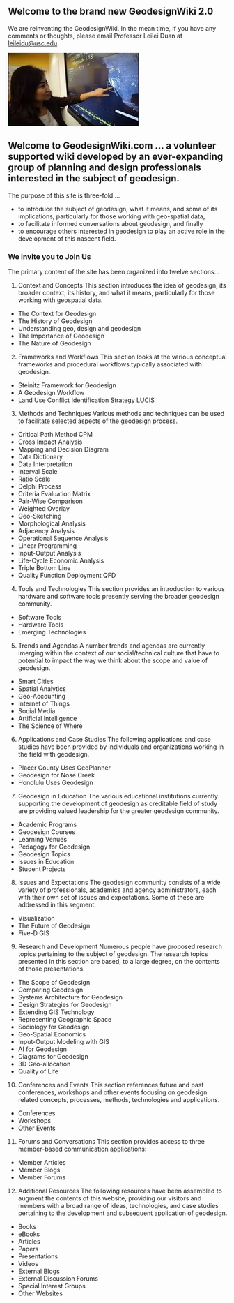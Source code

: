 ## Welcome to the brand new GeodesignWiki 2.0

We are reinventing the GeodesignWiki. In the mean time, if you have any comments or thoughts, please email Professor Leilei Duan at leileidu@usc.edu.

![Funder: Leilei Duan](/Leilei-at-touchscreen.jpg)


## Welcome to GeodesignWiki.com ... a volunteer supported wiki developed by an ever-expanding group of planning and design professionals interested in the subject of geodesign.

The purpose of this site is three-fold ...

- to introduce the subject of geodesign, what it means, and some of its implications, particularly for those working with geo-spatial data,
- to facilitate informed conversations about geodesign, and finally
- to encourage others interested in geodesign to play an active role in the development of this nascent field.

### We invite you to Join Us

The primary content of the site has been organized into twelve sections...

1. Context and Concepts
This section introduces the idea of geodesign, its broader context, its history, and what it means, particularly for those working with geospatial data.
-	The Context for Geodesign
-	The History of Geodesign
-	Understanding geo, design and geodesign
-	The Importance of Geodesign
-	The Nature of Geodesign
2. Frameworks and Workflows
This section looks at the various conceptual frameworks and procedural workflows typically associated with geodesign.
-	Steinitz Framework for Geodesign
-	A Geodesign Workflow
-	Land Use Conflict Identification Strategy LUCIS
3. Methods and Techniques
Various methods and techniques can be used to facilitate selected aspects of the geodesign process.
-	Critical Path Method CPM
-	Cross Impact Analysis
-	Mapping and Decision Diagram
-	Data Dictionary
-	Data Interpretation
-	Interval Scale
-	Ratio Scale
-	Delphi Process
-	Criteria Evaluation Matrix
-	Pair-Wise Comparison
-	Weighted Overlay
-	Geo-Sketching
-	Morphological Analysis
-	Adjacency Analysis
-	Operational Sequence Analysis
-	Linear Programming
-	Input-Output Analysis
-	Life-Cycle Economic Analysis
-	Triple Bottom Line
-	Quality Function Deployment QFD
4. Tools and Technologies
This section provides an introduction to various hardware and software tools presently serving the broader geodesign community.
-	Software Tools
-	Hardware Tools
-	Emerging Technologies
5. Trends and Agendas
A number trends and agendas are currently imerging within the context of our social/technical culture that have to potential to impact the way we think about the scope and value of geodesign.
-	Smart Cities
-	Spatial Analytics
-	Geo-Accounting
-	Internet of Things
-	Social Media
-	Artificial Intelligence
-	The Science of Where
6. Applications and Case Studies
The following applications and case studies have been provided by individuals and organizations working in the field with geodesign.
-	Placer County Uses GeoPlanner
-	Geodesign for Nose Creek
-	Honolulu Uses Geodesign
7. Geodesign in Education
The various educational institutions currently supporting the development of geodesign as creditable field of study are providing valued leadership for the greater geodesign community. 
-	Academic Programs
-	Geodesign Courses
-	Learning Venues
-	Pedagogy for Geodesign
-	Geodesign Topics
-	Issues in Education
-	Student Projects
8. Issues and Expectations
The geodesign community consists of a wide variety of professionals, academics and agency administrators, each with their own set of issues and expectations. Some of these are addressed in this segment.
-	Visualization
-	The Future of Geodesign
-	Five-D GIS
9. Research and Development
Numerous people have proposed research topics pertaining to the subject of geodesign. The research topics presented in this section are based, to a large degree, on the contents of those presentations.
-	The Scope of Geodesign
-	Comparing Geodesign
-	Systems Architecture for Geodesign
-	Design Strategies for Geodesign
-	Extending GIS Technology
-	Representing Geographic Space
-	Sociology for Geodesign
-	Geo-Spatial Economics
-	Input-Output Modeling with GIS
-	AI for Geodesign
-	Diagrams for Geodesign
-	3D Geo-allocation
-	Quality of Life
10. Conferences and Events
This section references future and past conferences, workshops and other events focusing on geodesign related concepts, processes, methods, technologies and applications.
-	Conferences
-	Workshops
-	Other Events
11. Forums and Conversations
This section provides access to three member-based communication applications:
-	Member Articles
-	Member Blogs
-	Member Forums
12. Additional Resources
The following resources have been assembled to augment the contents of this website, providing our visitors and members with a broad range of ideas, technologies, and case studies pertaining to the development and subsequent application of geodesign.
-	Books
-	eBooks
-	Articles
-	Papers
-	Presentations
-	Videos
-	External Blogs
-	External Discussion Forums
-	Special Interest Groups
-	Other Websites

